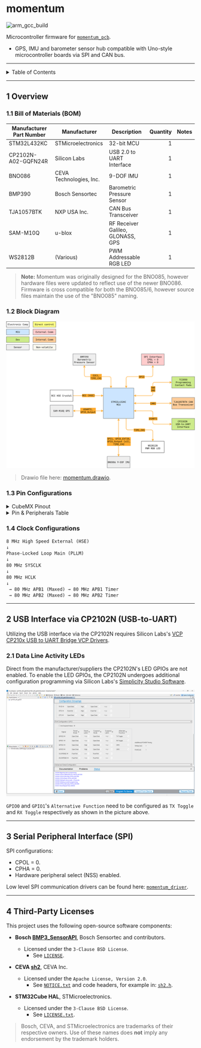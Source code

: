 # momentum

![arm_gcc_build](https://github.com/scalpelspace/momentum/actions/workflows/arm_gcc_build.yaml/badge.svg)

Microcontroller firmware
for [`momentum_pcb`](https://github.com/scalpelspace/momentum_pcb).

- GPS, IMU and barometer sensor hub compatible with Uno-style microcontroller
  boards via SPI and CAN bus.

---

<details markdown="1">
  <summary>Table of Contents</summary>

<!-- TOC -->
* [momentum](#momentum)
  * [1 Overview](#1-overview)
    * [1.1 Bill of Materials (BOM)](#11-bill-of-materials-bom)
    * [1.2 Block Diagram](#12-block-diagram)
    * [1.3 Pin Configurations](#13-pin-configurations)
    * [1.4 Clock Configurations](#14-clock-configurations)
  * [2 USB Interface via CP2102N (USB-to-UART)](#2-usb-interface-via-cp2102n-usb-to-uart)
    * [2.1 Data Line Activity LEDs](#21-data-line-activity-leds)
  * [3 Serial Peripheral Interface (SPI)](#3-serial-peripheral-interface-spi)
  * [4 Third-Party Licenses](#4-third-party-licenses)
<!-- TOC -->

</details>

---

## 1 Overview

### 1.1 Bill of Materials (BOM)

| Manufacturer Part Number | Manufacturer            | Description                       | Quantity | Notes |
|--------------------------|-------------------------|-----------------------------------|---------:|-------|
| STM32L432KC              | STMicroelectronics      | 32-bit MCU                        |        1 |       |
| CP2102N-A02-GQFN24R      | Silicon Labs            | USB 2.0 to UART Interface         |        1 |       |
| BNO086                   | CEVA Technologies, Inc. | 9-DOF IMU                         |        1 |       |
| BMP390                   | Bosch Sensortec         | Barometric Pressure Sensor        |        1 |       |
| TJA1057BTK               | NXP USA Inc.            | CAN Bus Transceiver               |        1 |       |
| SAM-M10Q                 | u-blox                  | RF Receiver Galileo, GLONASS, GPS |        1 |       |
| WS2812B                  | (Various)               | PWM Addressable RGB LED           |        1 |       |

> **Note:** Momentum was originally designed for the BNO085, however hardware
> files were updated to reflect use of the newer BNO086. Firmware is cross
> compatible for both the BNO085/6, however source files maintain the use of
> the "BNO085" naming.

### 1.2 Block Diagram

![momentum.drawio.png](docs/momentum.drawio.png)

> Drawio file here: [momentum.drawio](docs/momentum.drawio).

### 1.3 Pin Configurations

<details markdown="1">
  <summary>CubeMX Pinout</summary>

![CubeMX Pinout.png](docs/CubeMX%20Pinout.png)

</details>

<details markdown="1">
  <summary>Pin & Peripherals Table</summary>

| STM32L432KC | Peripheral              | Config                           | Connection                       | Notes                                           |
|-------------|-------------------------|----------------------------------|----------------------------------|-------------------------------------------------|
| PA14        | `SYS_JTCK-SWCLK`        |                                  | TC2050 SWD Pin 4: `SWCLK`        |                                                 |
| PA13        | `SYS_JTMS-SWDIO`        |                                  | TC2050 SWD Pin 2: `SWDIO`        |                                                 |
|             | `TIM2_CH1`              | PWM no output                    |                                  | BMP390 BMP3 driver timer.                       |
|             | `TIM2_CH2`              | PWM no output                    |                                  | BNO086 SH2 driver timer.                        |
| PA5         | `SPI1_SCK`              |                                  | BNO086 Pin 19: `H_SCL/SCK/RX`    |                                                 |
| PA4         | `GPIO_Output` (SPI1 CS) | Set high                         | BNO086 Pin 18: `H_CSN`           |                                                 |
| PA6         | `SPI1_MISO`             |                                  | BNO086 Pin 20: `H_SDA/H_MISO/TX` |                                                 |
| PA7         | `SPI1_MOSI`             |                                  | BNO086 Pin 17: `SA0/H_MOSI`      |                                                 |
| PB0         | `GPIO_EXTI0`            | Pull-up, falling edge            | BNO086 Pin 14: `H_INTN`          |                                                 |
| PB1         | `GPIO_Output`           | Set high                         | BNO086 Pin 6: `PS0/Wake`         | Pull low to trigger wake.                       |
|             |                         | Hardware pull-up                 | BNO086 Pin 5: `PS1`              |                                                 |
| PA1         | `GPIO_Output`           | Set high                         | BNO086 Pin 11: `NRST`            | Pull low to reset.                              |
| PB6         | `I2C1_SCL`              |                                  | BMP390 Pin 2: `SCK`              |                                                 |
| PB7         | `I2C1_SDA`              |                                  | BMP390 Pin 4: `SDI`              |                                                 |
| PA3         | `USART2_RX`             | 9600 bps (-> 115200 in software) | SAM-M10Q Pin 13: `TXD`           | Starts as 9600 bps to match the u-blox default. |
| PA2         | `USART2_TX`             | 9600 bps (-> 115200 in software) | SAM-M10Q Pin 14: `RXD`           | Starts as 9600 bps to match the u-blox default. |
| PC15        | `GPIO_Output`           |                                  | SAM-M10Q Pin 18: `RESET_N`       | Pull low to reset (>= 1 ms).                    |
| PA10        | `USART1_RX`             | 115200 bps                       | CP2102N-A02-GQFN24R Pin 20: TXD  |                                                 |
| PA9         | `USART1_TX`             | 115200 bps                       | CP2102N-A02-GQFN24R Pin 21: RXD  |                                                 |
| PA11        | `CAN1_RX`               |                                  | TJA1057BTK Pin 1: `TXD`          |                                                 |
| PA12        | `CAN1_TX`               |                                  | TJA1057BTK Pin 4: `RXD`          |                                                 |
| PA8         | `TIM1_CH1`              | PWM Generation CH1               | WS2812B Pin: `DIN`               | DIN pin number depends on IC variant.           |
| PB3         | `SPI3_SCK`              |                                  | SPI interface: `SCK`             |                                                 |
| PBA15       | `SPI3_NSS`              | Pull-up, set high                | SPI interface: `SS`              |                                                 |
| PB4         | `SPI3_MISO`             |                                  | SPI interface: `MISO`            |                                                 |
| PB5         | `SPI3_MOSI`             |                                  | SPI interface: `MOSI`            |                                                 |

</details>

### 1.4 Clock Configurations

```
8 MHz High Speed External (HSE)
↓
Phase-Locked Loop Main (PLLM)
↓
80 MHz SYSCLK
↓
80 MHz HCLK
↓
 → 80 MHz APB1 (Maxed) → 80 MHz APB1 Timer
 → 80 MHz APB2 (Maxed) → 80 MHz APB2 Timer
```

---

## 2 USB Interface via CP2102N (USB-to-UART)

Utilizing the USB interface via the CP2102N requires Silicon
Labs's [VCP CP210x USB to UART Bridge VCP Drivers](https://www.silabs.com/developer-tools/usb-to-uart-bridge-vcp-drivers).

### 2.1 Data Line Activity LEDs

Direct from the manufacturer/suppliers the CP2102N's LED GPIOs are not enabled.
To enable the LED GPIOs, the CP2102N undergoes additional configuration
programming via Silicon
Labs's [Simplicity Studio Software](https://www.silabs.com/developer-tools/simplicity-studio).

![cp2102n_leds_config.png](docs/cp2102n_leds_config.png)

`GPIO0` and `GPIO1`'s `Alternative Function` need to be configured as
`TX Toggle` and `RX Toggle` respectively as shown in the picture above.

---

## 3 Serial Peripheral Interface (SPI)

SPI configurations:

- CPOL = 0.
- CPHA = 0.
- Hardware peripheral select (NSS) enabled.

Low level SPI communication drivers can be found
here: [`momentum_driver`](https://github.com/scalpelspace/momentum_driver).

---

## 4 Third-Party Licenses

This project uses the following open-source software components:

- **Bosch [BMP3_SensorAPI](https://github.com/boschsensortec/BMP3_SensorAPI)**,
  Bosch Sensortec and contributors.
    - Licensed under the `3-Clause BSD License`.
        - See [
          `LICENSE`](https://github.com/boschsensortec/BMP3_SensorAPI/blob/master/LICENSE).

- **CEVA [sh2](https://github.com/ceva-dsp/sh2)**, CEVA Inc.
    - Licensed under the `Apache License, Version 2.0`.
        - See [
          `NOTICE.txt`](https://github.com/ceva-dsp/sh2/blob/main/NOTICE.txt)
          and code headers, for example in: [
          `sh2.h`](https://github.com/ceva-dsp/sh2/blob/main/sh2.h).

- **STM32Cube HAL**, STMicroelectronics.
    - Licensed under the `3-Clause BSD License`.
        - See [`LICENSE.txt`](Drivers/STM32L4xx_HAL_Driver/LICENSE.txt).

> Bosch, CEVA, and STMicroelectronics are trademarks of their respective
> owners. Use of these names does **not** imply any endorsement by the trademark
> holders.

